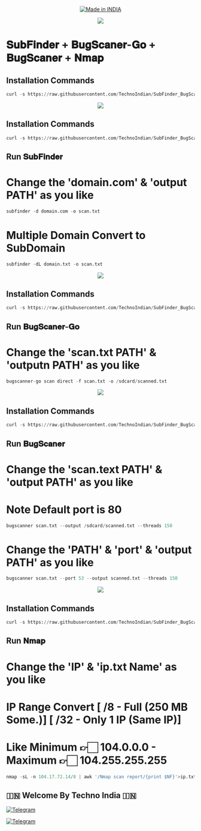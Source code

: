 <p align="center">
<a href="https://t.me/rktechnoindians"><img title="Made in INDIA" src="https://img.shields.io/badge/MADE%20IN-INDIA-SCRIPT?colorA=%23ff8100&colorB=%23017e40&colorC=%23ff0000&style=for-the-badge"></a>
</p>

<a name="readme-top"></a>


<p align="center"> 
<a href="https://t.me/rktechnoindians"><img src="https://readme-typing-svg.herokuapp.com?font=Fira+Code&weight=800&size=35&pause=1000&color=F727EF&center=true&vCenter=true&random=false&width=435&lines=𝐀𝐥𝐥-𝐢𝐧-𝐎𝐧𝐞" /></a>
 </p>
 
# 𝐒𝐮𝐛𝐅𝐢𝐧𝐝𝐞𝐫 + 𝐁𝐮𝐠𝐒𝐜𝐚𝐧𝐞𝐫-𝐆𝐨 + 𝐁𝐮𝐠𝐒𝐜𝐚𝐧𝐞𝐫 + 𝐍𝐦𝐚𝐩



## Installation Commands
```python
curl -s https://raw.githubusercontent.com/TechnoIndian/SubFinder_BugScaner_BugScaner-Go_Nmap/main/All-in-One.sh | bash
```


<p align="center"> 
<a href="https://t.me/rktechnoindians"><img src="https://readme-typing-svg.herokuapp.com?font=Fira+Code&weight=800&size=35&pause=1000&color=F74848&center=true&vCenter=true&random=false&width=435&lines=𝐒𝐮𝐛𝐅𝐢𝐧𝐝𝐞𝐫-𝐢𝐧-𝐓𝐞𝐫𝐦𝐮𝐱" /></a>
 </p>




## Installation Commands
```python
curl -s https://raw.githubusercontent.com/TechnoIndian/SubFinder_BugScaner_BugScaner-Go_Nmap/main/SubFinder-in-Termux.sh | bash
```

## Run 𝐒𝐮𝐛𝐅𝐢𝐧𝐝𝐞𝐫
# Change the 'domain.com' & 'output PATH' as you like
```python
subfinder -d domain.com -o scan.txt
```
# Multiple Domain Convert to SubDomain
```python
subfinder -dL domain.txt -o scan.txt
```

<p align="center"> 
<a href="https://t.me/rktechnoindians"><img src="https://readme-typing-svg.herokuapp.com?font=Fira+Code&weight=800&size=35&pause=1000&color=F74848&center=true&vCenter=true&random=false&width=435&lines=𝐁𝐮𝐠𝐒𝐜𝐚𝐧𝐞𝐫-𝐆𝐨-𝐢𝐧-𝐓𝐞𝐫𝐦𝐮𝐱" /></a>
 </p>


 ## Installation Commands
```python
curl -s https://raw.githubusercontent.com/TechnoIndian/SubFinder_BugScaner_BugScaner-Go_Nmap/main/BugScaner-Go-in-Termux.sh | bash
```

## Run 𝐁𝐮𝐠𝐒𝐜𝐚𝐧𝐞𝐫-𝐆𝐨
# Change the 'scan.txt PATH' & 'outputn PATH' as you like
```python
bugscanner-go scan direct -f scan.txt -o /sdcard/scanned.txt
```

<p align="center"> 
<a href="https://t.me/rktechnoindians"><img src="https://readme-typing-svg.herokuapp.com?font=Fira+Code&weight=800&size=35&pause=1000&color=F74848&center=true&vCenter=true&random=false&width=435&lines=𝐁𝐮𝐠𝐒𝐜𝐚𝐧𝐞𝐫-𝐢𝐧-𝐓𝐞𝐫𝐦𝐮𝐱" /></a>
 </p>


 ## Installation Commands
```python
curl -s https://raw.githubusercontent.com/TechnoIndian/SubFinder_BugScaner_BugScaner-Go_Nmap/main/BugScaner-in-Termux.sh | bash
```

## Run 𝐁𝐮𝐠𝐒𝐜𝐚𝐧𝐞𝐫
# Change the 'scan.text PATH' & 'output PATH' as you like
# Note Default port is 80
```python
bugscanner scan.txt --output /sdcard/scanned.txt --threads 150
```

# Change the 'PATH' & 'port' & 'output PATH' as you like
```python
bugscanner scan.txt --port 53 --output scanned.txt --threads 150
```

<p align="center"> 
<a href="https://t.me/rktechnoindians"><img src="https://readme-typing-svg.herokuapp.com?font=Fira+Code&weight=800&size=35&pause=1000&color=F74848&center=true&vCenter=true&random=false&width=435&lines=𝐍𝐦𝐚𝐩-𝐢𝐧-𝐓𝐞𝐫𝐦𝐮𝐱" /></a>
 </p>


 ## Installation Commands
```python
curl -s https://raw.githubusercontent.com/TechnoIndian/SubFinder_BugScaner_BugScaner-Go_Nmap/main/Nmap-in-Termux.sh | bash
```

## Run 𝐍𝐦𝐚𝐩
# Change the 'IP' & 'ip.txt Name' as you like
# IP Range Convert [ /8 - Full (250 MB Some.)] [ /32 - Only 1 IP (Same IP)]
# Like Minimum 👉🏻  104.0.0.0 - Maximum 👉🏻  104.255.255.255                    
```python
nmap -sL -n 104.17.72.14/8 | awk '/Nmap scan report/{print $NF}'>ip.txt
```


## 🇮🇳 Welcome By Techno India 🇮🇳

[![Telegram](https://img.shields.io/badge/TELEGRAM-CHANNEL-red?style=for-the-badge&logo=telegram)](https://t.me/rktechnoindians)
  </a><p>
[![Telegram](https://img.shields.io/badge/TELEGRAM-OWNER-red?style=for-the-badge&logo=telegram)](https://t.me/RK_TECHNO_INDIA)
</p>
